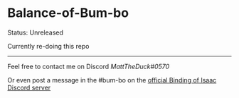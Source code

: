 # Balance-of-Bum-bo

Status: Unreleased

Currently re-doing this repo

---
Feel free to contact me on Discord _MattTheDuck#0570_

Or even post a message in the #bum-bo on the [official Binding of Isaac Discord server](https://discord.gg/isaac)
